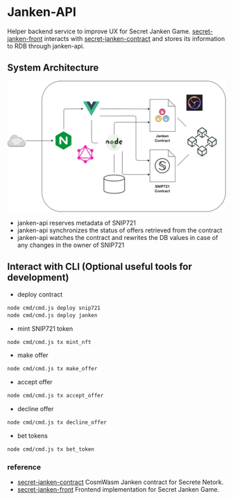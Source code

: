 # Janken-API
Helper backend service to improve UX for Secret Janken Game. [secret-janken-front](https://github.com/tak1827/secret-janken-front) interacts with [secret-janken-contract](https://github.com/tak1827/secret-janken-contract) and stores its information to RDB through janken-api.

## System Architecture
<p align="center">
  <img src="./architechture.png" width="600">
</p>

- janken-api reserves metadata of SNIP721
- janken-api synchronizes the status of offers retrieved from the contract
- janken-api watches the contract and rewrites the DB values in case of any changes in the owner of SNIP721

## Interact with CLI (Optional useful tools for development)
- deploy contract
```sh
node cmd/cmd.js deploy snip721
node cmd/cmd.js deploy janken
```

- mint SNIP721 token
```sh
node cmd/cmd.js tx mint_nft
```

- make offer
```sh
node cmd/cmd.js tx make_offer
```

- accept offer
```sh
node cmd/cmd.js tx accept_offer
```

- decline offer
```sh
node cmd/cmd.js tx decline_offer
```

- bet tokens
```sh
node cmd/cmd.js tx bet_token
```

### reference
- [secret-janken-contract](https://github.com/tak1827/secret-janken-contract) CosmWasm Janken contract for Secrete Netork.
- [secret-janken-front](https://github.com/tak1827/secret-janken-front) Frontend implementation for Secret Janken Game.

